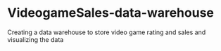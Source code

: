# VideogameSales-data-warehouse
Creating a data warehouse to store video game rating and sales and visualizing the data
